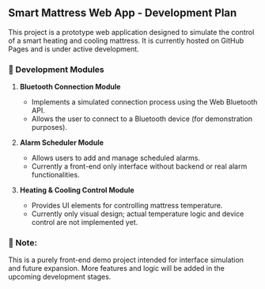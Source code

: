 ## Smart Mattress Web App - Development Plan

This project is a prototype web application designed to simulate the control of a smart heating and cooling mattress. It is currently hosted on GitHub Pages and is under active development.

### 🔧 Development Modules

1. **Bluetooth Connection Module**
   - Implements a simulated connection process using the Web Bluetooth API.
   - Allows the user to connect to a Bluetooth device (for demonstration purposes).

2. **Alarm Scheduler Module**
   - Allows users to add and manage scheduled alarms.
   - Currently a front-end only interface without backend or real alarm functionalities.

3. **Heating & Cooling Control Module**
   - Provides UI elements for controlling mattress temperature.
   - Currently only visual design; actual temperature logic and device control are not implemented yet.

### 📌 Note:
This is a purely front-end demo project intended for interface simulation and future expansion. More features and logic will be added in the upcoming development stages.
